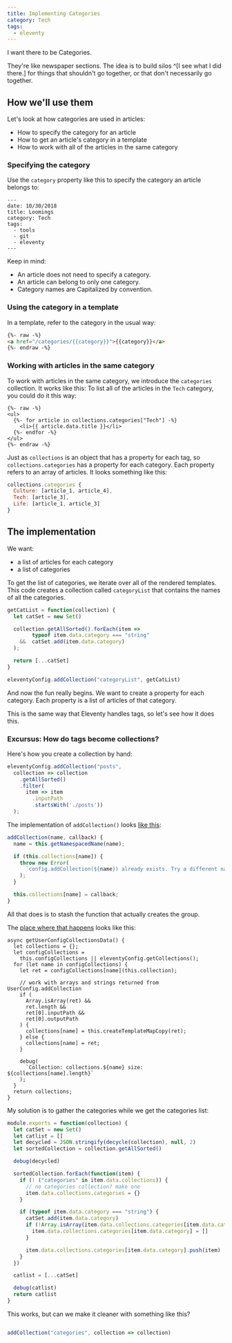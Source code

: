 ```yaml
---
title: Implementing Categories
category: Tech
tags:
  - eleventy
---
```


I want there to be Categories.


They're like newspaper sections.
The idea is
to build silos ^[I see what I did there.]
for things
that shouldn't go together,
or that don't necessarily go together.


## How we'll use them

Let's look at how categories are used in articles:

- How to specify the category for an article
- How to get an article's category in a template
- How to work with all of the articles in the same category

### Specifying the category

Use the `category` property
like this to specify
the category an article belongs to:

``` text
---
date: 10/30/2018
title: Loomings
category: Tech
tags:
  - tools
  - git
  - eleventy
---
```

Keep in mind:

- An article does not need to specify a category.
- An article can belong to only one category.
- Category names are Capitalized by convention.


### Using the category in a template

In a template, refer to
the category in the usual way:

```html
{%- raw -%}
<a href="/categories/{{category}}">{{category}}</a>
{%- endraw -%}
```

### Working with articles in the same category

To work with articles in the same category,
we introduce
the `categories` collection.
It works like this:
To list
all of the articles in
the `Tech` category,
you could do it this way:

```liquid
{%- raw -%}
<ul>
  {%- for article in collections.categories["Tech"] -%}
    <li>{{ article.data.title }}</li>
  {%- endfor -%}
</ul>
{%- endraw -%}
```


Just as
`collections`
is an object that has
a property for each tag,
so `collections.categories`
has a property for each category.
Each property refers to an array of articles.
It looks something like this:

```js
collections.categories {
  Culture: [article_1, article_4],
  Tech: [article_3],
  Life: [article_1, article_3]
}
```



## The implementation

We want:

- a list of articles for each category
- a list of categories


To get the list of categories,
we iterate over all of the
rendered templates.
This code
creates a collection called
`categoryList`
that contains
the names of all the categories.

```js
getCatList = function(collection) {
  let catSet = new Set()

  collection.getAllSorted().forEach(item =>
        typeof item.data.category === "string"
    &&  catSet.add(item.data.category)
  );

  return [...catSet]
}

eleventyConfig.addCollection("categoryList", getCatList)
```

And now the fun really begins.
We want to
create a property for each
category.
Each property is a list
of articles of that category.

This is the same way that
Eleventy handles tags,
so let's see how it does this.

### Excursus: How do tags become collections?


Here's how you create a collection
by hand:

```js
eleventyConfig.addCollection("posts",
  collection => collection
    .getAllSorted()
    .filter(
      item => item
        .inputPath
        .startsWith('./posts'))
  );
```

The implementation of `addCollection()` looks
[like this][addCollection]:

```js
addCollection(name, callback) {
  name = this.getNamespacedName(name);

  if (this.collections[name]) {
    throw new Error(
      `config.addCollection(${name}) already exists. Try a different name for your collection.`
    );
  }

  this.collections[name] = callback;
}
```


All that does is
to stash the function
that actually creates the group.


The [place where that happens](https://github.com/11ty/eleventy/blob/master/src/TemplateMap.js#L167-L191)
looks like this:

``` js/5
async getUserConfigCollectionsData() {
  let collections = {};
  let configCollections =
    this.configCollections || eleventyConfig.getCollections();
  for (let name in configCollections) {
    let ret = configCollections[name](this.collection);

    // work with arrays and strings returned from UserConfig.addCollection
    if (
      Array.isArray(ret) &&
      ret.length &&
      ret[0].inputPath &&
      ret[0].outputPath
    ) {
      collections[name] = this.createTemplateMapCopy(ret);
    } else {
      collections[name] = ret;
    }

    debug(
      `Collection: collections.${name} size: ${collections[name].length}`
    );
  }
  return collections;
}
```

My solution is to gather the categories
while we get the categories list:


```js
module.exports = function(collection) {
  let catSet = new Set()
  let catlist = []
  let decycled = JSON.stringify(decycle(collection), null, 2)
  let sortedCollection = collection.getAllSorted()

  debug(decycled)

  sortedCollection.forEach(function(item) {
    if (! ("categories" in item.data.collections)) {
      // no categories collection? make one
      item.data.collections.categories = {}
    }

    if (typeof item.data.category === "string") {
      catSet.add(item.data.category)
      if (!Array.isArray(item.data.collections.categories[item.data.category])) {
        item.data.collections.categories[item.data.category] = []
      }

      item.data.collections.categories[item.data.category].push(item)
    }
  })

  catlist = [...catSet]

  debug(catlist)
  return catlist
}
```

This works, but can we make it cleaner with something like this?

```js

addCollection("categories", collection => collection)

```




[addCollection]: https://github.com/11ty/eleventy/blob/master/src/UserConfig.js#L213-L223
